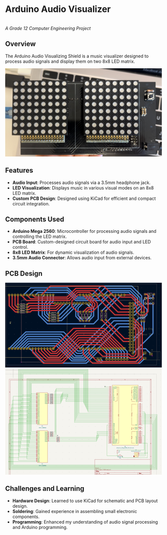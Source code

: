 # Arduino Audio Visualizer

\
*A Grade 12 Computer Engineering Project*

## Overview

The Arduino Audio Visualizing Shield is a music visualizer designed to process audio signals and display them on two 8x8 LED matrix.&#x20;

<img src="Audio Visualizer.jpg" alt="Arduino Audio Visualizer" width="800">

## Features

- **Audio Input**: Processes audio signals via a 3.5mm headphone jack.
- **LED Visualization**: Displays music in various visual modes on an 8x8 LED matrix.
- **Custom PCB Design**: Designed using KiCad for efficient and compact circuit integration.

## Components Used

- **Arduino Mega 2560**: Microcontroller for processing audio signals and controlling the LED matrix.
- **PCB Board**: Custom-designed circuit board for audio input and LED control.
- **8x8 LED Matrix**: For dynamic visualization of audio signals.
- **3.5mm Audio Connector**: Allows audio input from external devices.

## PCB Design

<img src="PCB layout.png" alt="PCB Layout Design" width="800">


<img src="PCB schematic.png" alt="PCB Schematic Design" width="800">




## Challenges and Learning

- **Hardware Design**: Learned to use KiCad for schematic and PCB layout design.
- **Soldering**: Gained experience in assembling small electronic components.
- **Programming**: Enhanced my understanding of audio signal processing and Arduino programming.

